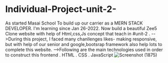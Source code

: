 # Individual-Project-unit-2-
 As  started Masai School To build up our carrier as a MERN STACK DEVELOPER. I'm learning since Jan 26-2022. Now build a beautiful Zee5 Clone website with help of Html,css,Js concept that teach in #unit-2 .  -->During this project, I faced many chanllenges likes- making responsive, but with help of our senior and google,bootsrap framework also help lots  to complete this website.   -->Following are the main technologies used in order to construct this frontend  . HTML . CSS . JavaScript
![Screenshot (1875)](https://user-images.githubusercontent.com/100846744/167242299-99b045c1-a32b-4eaa-bc06-05a9ba47281b.png)
